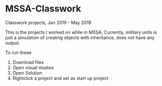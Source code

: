 # MSSA-Classwork
Classwork projects, Jan 2019 - May 2019

This is the projects I worked on while in MSSA,
Currently, military units is just a simulation of creating objects with inheritance, does not have any output.

To run these

1. Download files
2. Open visual studios
3. Open Solution
4. Rightclick a project and set as start up project
